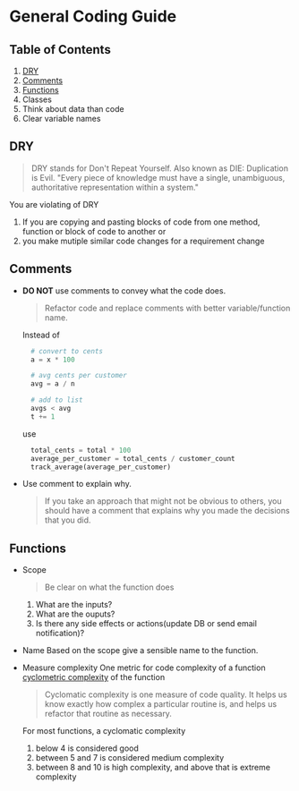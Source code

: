 # General Coding Guide


## Table of Contents
1. [DRY](#dry)
1. [Comments](#comments)
1. [Functions](#Functions)
1. Classes
1. Think about data than code
1. Clear variable names

## DRY
> DRY stands for Don't Repeat Yourself. Also known as DIE: Duplication is Evil.
"Every piece of knowledge must have a single, unambiguous, authoritative representation within a system."


You are violating of DRY
  1. If you are copying and pasting blocks of code from one method, function or block of code to another or
  1. you make mutiple similar code changes for a requirement change

## Comments

- **DO NOT** use comments to convey what the code does.

  > Refactor code and replace comments with better variable/function name. 

  Instead of
  ```python
    # convert to cents
    a = x * 100
  
    # avg cents per customer 
    avg = a / n
  
    # add to list
    avgs < avg
    t += 1
  ```
  use
  
  ```python
    total_cents = total * 100
    average_per_customer = total_cents / customer_count
    track_average(average_per_customer)
  ```
- Use comment to explain why. 
  
    > If you take an approach that might not be obvious to others, you should have a comment that explains why you made the decisions that you did.

## Functions

- Scope
  > Be clear on what the function does
  1. What are the inputs?
  2. What are the ouputs?
  3. Is there any side effects or actions(update DB or send email notification)? 

- Name 
  Based on the scope give a sensible name to the function.

- Measure complexity
  One metric for code complexity of a function [cyclometric complexity](https://en.wikipedia.org/wiki/Cyclomatic_complexity#Implications_for_software_testing) of the function

  > Cyclomatic complexity is one measure of code quality. It helps us know exactly how complex a particular routine is, and helps us refactor that routine as necessary. 
  
  For most functions, a cyclomatic complexity 
    1. below 4 is considered good
    1. between 5 and 7 is considered medium complexity
    1. between 8 and 10 is high complexity, and above that is extreme complexity
